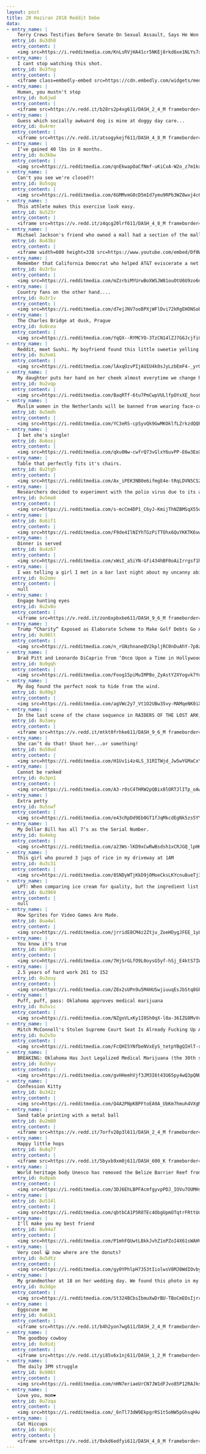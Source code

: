 ```yaml
---
layout: post
title: 28 Haziran 2018 Reddit Debe
data:
- entry_name: |
    Terry Crews Testifies Before Senate On Sexual Assault, Says He Won’t Be In ‘Expendables 4’ After Producer Threatened “Trouble”
  entry_id: 8u3dh8
  entry_content: |
    <img src=https://i.redditmedia.com/KnLsRVjHA41cr5NKEj8rkd6xe1NLYs7x5jb3zpMCqTo.jpg?s=d86b9476270b3dfa6445b8127dd496d3 frameborder=0>
- entry_name: |
    I cant stop watching this shot.
  entry_id: 8u3fng
  entry_content: |
    <iframe class=embedly-embed src=https://cdn.embedly.com/widgets/media.html?src=https%3A%2F%2Fgfycat.com%2Fifr%2FUnrealisticMammothBlackfootedferret&url=https%3A%2F%2Fgfycat.com%2FUnrealisticMammothBlackfootedferret&image=https%3A%2F%2Fthumbs.gfycat.com%2FUnrealisticMammothBlackfootedferret-size_restricted.gif&key=2aa3c4d5f3de4f5b9120b660ad850dc9&type=text%2Fhtml&schema=gfycat width=600 height=338 scrolling=no frameborder=0 allow=autoplay; fullscreen allowfullscreen></iframe>
- entry_name: |
    Human, you mustn't stop
  entry_id: 8u6jwd
  entry_content: |
    <iframe src=https://v.redd.it/b28rs2p4xg611/DASH_2_4_M frameborder=0></iframe>
- entry_name: |
    Guess which socially awkward dog is mine at doggy day care...
  entry_id: 8u4rmr
  entry_content: |
    <iframe src=https://v.redd.it/atsogykejf611/DASH_4_8_M frameborder=0></iframe>
- entry_name: |
    I’ve gained 40 lbs in 8 months.
  entry_id: 8u3kbw
  entry_content: |
    <img src=https://i.redditmedia.com/qnEkwapOaCfNmf-uKiCxA-W2o_z7m1kxJyG2JfkPnP0.jpg?s=e0584bf3aa9bf172969f4bbc2c3e41e8 frameborder=0>
- entry_name: |
    Can't you see we're closed?!
  entry_id: 8u5sgq
  entry_content: |
    <img src=https://i.redditmedia.com/6GMMvmG0cD5mId7ymu9RPb3WZ8wxj4c6r1jynacOgfU.jpg?s=d768fecd195deb6083e7e8e919a384da frameborder=0>
- entry_name: |
    This athlete makes this exercise look easy.
  entry_id: 8u523r
  entry_content: |
    <iframe src=https://v.redd.it/z4qcg20lrf611/DASH_4_8_M frameborder=0></iframe>
- entry_name: |
    Michael Jackson's friend who owned a mall had a section of the mall closed for a entire day so MJ could experience shopping without being attacked by fans. Complete with people who would pretend as if MJ was just another shopper.
  entry_id: 8u43bz
  entry_content: |
    <iframe width=600 height=338 src=https://www.youtube.com/embed/Df0Wgpk5TA4?start=42&feature=oembed&enablejsapi=1 frameborder=0 allow=autoplay; encrypted-media allowfullscreen></iframe>
- entry_name: |
    Remember that California Democrat who helped AT&T eviscerate a net neutrality bill? We’re gonna put up a billboard in his district
  entry_id: 8u3r5u
  entry_content: |
    <img src=https://i.redditmedia.com/mZzrbiMYUrwBoXWSJW81ouOtU6U9zo6nsSXUTQ9FOjg.jpg?s=c84f17bc956c77f2dc3731584b6157b3 frameborder=0>
- entry_name: |
    Country fans on the other hand....
  entry_id: 8u3r1v
  entry_content: |
    <img src=https://i.redditmedia.com/d7ejJNV7ooBPXjWFlDvi72kRgEHONSobbRbZV-9ZIII.jpg?s=65a5d3653f30a41d3efebd4abfad4cc4 frameborder=0>
- entry_name: |
    The Charles Bridge at dusk, Prague
  entry_id: 8u8cea
  entry_content: |
    <img src=https://i.redditmedia.com/YqQX--RYMCYO-3TzCN14lZJ7G6JcjfiCxYi0RjOEetk.jpg?s=269a661fb0f4cad98f0720239621dffc frameborder=0>
- entry_name: |
    Reddit, meet Sushi. My boyfriend found this little sweetie yelling at him from an alleyway while on a walk with our pup. He brought her home and now she’s having a catnap.
  entry_id: 8u3vm1
  entry_content: |
    <img src=https://i.redditmedia.com/lAxqOzvPIjAUIU4k0sJyLzbEmF4-_yrGifCVMM8H9jU.jpg?s=2e2a1077e6a7ca199e7f244770b96704 frameborder=0>
- entry_name: |
    My daughter puts her hand on her cheek almost everytime we change her diaper and its the cutest thing ive ever seen. Shes such a happy baby.
  entry_id: 8u2vqp
  entry_content: |
    <img src=https://i.redditmedia.com/BaqRTf-6tu7PmCwpVULlfpOYxXE_hos6KLRv-450k9Y.jpg?s=e6c735a8b3d5e69a95086f7b547b0c28 frameborder=0>
- entry_name: |
    Muslim women in the Netherlands will be banned from wearing face-covering veils in common public spaces, like schools, hospitals, or on public transportation, the Dutch government has decided.
  entry_id: 8u5mdh
  entry_content: |
    <img src=https://i.redditmedia.com/YC3eRS-cpSyvQk9GwMKOklfLZrkzdQQF0Q_3tGzsk2w.jpg?s=617802d721efa094402eed03a3981f5f frameborder=0>
- entry_name: |
    I bet she's single!
  entry_id: 8u6osj
  entry_content: |
    <img src=https://i.redditmedia.com/qku0Nw-cwfrQ73vGlxY6uvPP-E6w3EoX5cU_TPAeNEg.jpg?s=13fac002e947992a4df9e4a07914fcff frameborder=0>
- entry_name: |
    Table that perfectly fits it's chairs.
  entry_id: 8u2tgh
  entry_content: |
    <img src=https://i.redditmedia.com/Ax_iPEK3NB0e6ifmgE4e-tRqLDVN5CS24P4jmFcuSSA.jpg?s=4134582d8fd76d08b1f01f5700aad0c3 frameborder=0>
- entry_name: |
    Researchers decided to experiment with the polio virus due to its ability to invade cells in the nervous system. They modified the virus to stop it from actually creating the symptoms associated with polio, and then infused it into the brain tumor. There, the virus infected and killed cancer cells
  entry_id: 8u5ma8
  entry_content: |
    <img src=https://i.redditmedia.com/s-mcCm4DP1_C6yJ-KmijThNZBMSqX55otWH56nCzxZw.jpg?s=029882bb99af3e29cb194f733d292ee8 frameborder=0>
- entry_name: |
  entry_id: 8u6if1
  entry_content: |
    <img src=https://i.redditmedia.com/F9de4IlNIYhTGzPiTTOhx6QuYKKTK6vw0gt14w9ZCPw.jpg?s=7abd3202dd65cad8d5907e3cc93222b7 frameborder=0>
- entry_name: |
    Dinner is served
  entry_id: 8u4z67
  entry_content: |
    <img src=https://i.redditmedia.com/xWsI_a5iYN-Gfi434hBF0oAiIrrgsf1hXQEJ62XQPPA.jpg?s=979c6fae3916834293f0db6ac8610378 frameborder=0>
- entry_name: |
    I was telling a girl I met in a bar last night about my uncanny ability to guess the day a woman was born on just by feeling her tits.
  entry_id: 8u2omv
  entry_content: |
    null
- entry_name: |
    Engage hunting eyes
  entry_id: 8u2v8o
  entry_content: |
    <iframe src=https://v.redd.it/zon6xpbxbe611/DASH_9_6_M frameborder=0></iframe>
- entry_name: |
    Trump “Charity” Exposed as Elaborate Scheme to Make Golf Debts Go Away
  entry_id: 8u96lt
  entry_content: |
    <img src=https://i.redditmedia.com/n_rGNzhnaneQV2kpljRC0nDuAhY-7p8zw4DKUlqjYNA.jpg?s=dcaf7b14d1f55448cbdcb8a94a36119f frameborder=0>
- entry_name: |
    Brad Pitt and Leonardo DiCaprio from ‘Once Upon a Time in Hollywood’
  entry_id: 8u9gqh
  entry_content: |
    <img src=https://i.redditmedia.com/Foog15piMuIMPBo_ZyAstY2XYogvk7Yq_0irFXiHj-U.jpg?s=8f50a8b993e8824ae1d3bc67e02a8833 frameborder=0>
- entry_name: |
    My dog found the perfect nook to hide from the wind.
  entry_id: 8u99g3
  entry_content: |
    <img src=https://i.redditmedia.com/agVWc2y7_Vt1O2UBw35vy-MAMqeNK0iXHHDTOzcYTbQ.jpg?s=fb64c436c8ee0c3f1628a4c2910e7045 frameborder=0>
- entry_name: |
    In the last scene of the chase sequence in RAIDERS OF THE LOST ARK, actor Ronald Lacey wasn’t present so the filmmakers improvised (Credit to @lauzirika)
  entry_id: 8u3aey
  entry_content: |
    <iframe src=https://v.redd.it/mtkt0frhke611/DASH_9_6_M frameborder=0></iframe>
- entry_name: |
    She can’t do that! Shoot her...or something!
  entry_id: 8u50ud
  entry_content: |
    <img src=https://i.redditmedia.com/H1Uv1i4z4LS_31RITWjd_Jw5wYGMaCxY8O1YYogm8h4.jpg?s=2213d956fdd58461614fc34f07091dc9 frameborder=0>
- entry_name: |
    Cannot be ranked
  entry_id: 8u3pn1
  entry_content: |
    <img src=https://i.redditmedia.com/A3-r0sC4THRW2pQBix8lORTJlITp_oAwHJ1AByDfeKw.jpg?s=ae9d332ee149afac8a3cbb32bde6240c frameborder=0>
- entry_name: |
    Extra petty
  entry_id: 8u5swf
  entry_content: |
    <img src=https://i.redditmedia.com/e43cRpDd9Eb0GT1fJqMkcdEgNk5zs5YY24ku59R6cOs.jpg?s=bbb2cf08b0e3a52e52c452c270f574ed frameborder=0>
- entry_name: |
    My Dollar Bill has all 7’s as the Serial Number.
  entry_id: 8u4ekg
  entry_content: |
    <img src=https://i.redditmedia.com/a23Ws-lKD9xCwRwBsdsh1xCRJGQ_lpHHOdTeBU5-H3U.jpg?s=1c1352c02cccd77de3d15e0f31ed8547 frameborder=0>
- entry_name: |
    This girl who poured 3 jugs of rice in my driveway at 1AM
  entry_id: 8u3c31
  entry_content: |
    <img src=https://i.redditmedia.com/8SNDyWTjKkD9jOMoeCksLKYcnu8ueTj30rjsR3fhrII.jpg?s=0d8f524bb02453c64345abe88babefc5 frameborder=0>
- entry_name: |
    LPT: When comparing ice cream for quality, but the ingredient list looks the similar, compare the weight of a serving on the nutrition label. Denser is better. The gums and fillers used in lower quality ice cream are lighter than cream and eggs.
  entry_id: 8u3969
  entry_content: |
    null
- entry_name: |
    How Sprites for Video Games Are Made.
  entry_id: 8ua4wl
  entry_content: |
    <img src=https://i.redditmedia.com/jrridE8CM4z2Ztju_ZoeHDygJFEE_1yL6BlHGNFvHg4.gif?fm=jpg&s=29a105a89a6a3a9c0473469b01dfb44c frameborder=0>
- entry_name: |
    You know it's true
  entry_id: 8u89yo
  entry_content: |
    <img src=https://i.redditmedia.com/7HjSrGLfO9L0oysG5yf-hSj_E4ktS7IWD9aIUzoCRws.png?s=881e518eefe7c12eb30b5fc37ad9efc1 frameborder=0>
- entry_name: |
    2.5 years of hard work 261 to 152
  entry_id: 8u3ouy
  entry_content: |
    <img src=https://i.redditmedia.com/Z8x2sUPn9u5M4HUSwjiuuqEsJbStq8GFsRE57UZVV-M.jpg?s=8963c93e0b6041911a1184ef34506764 frameborder=0>
- entry_name: |
    Puff, puff, pass: Oklahoma approves medical marijuana
  entry_id: 8u5vic
  entry_content: |
    <img src=https://i.redditmedia.com/NZgoVLxKy1I0Sh0qX-l0a-36IZG8MvVcYO9F-wouUvo.jpg?s=7207287626b08dd27265960ccd8e5782 frameborder=0>
- entry_name: |
    Mitch McConnell's Stolen Supreme Court Seat Is Already Fucking Up America
  entry_id: 8u2v5o
  entry_content: |
    <img src=https://i.redditmedia.com/FcQHI5YNfbeNVxEyS_tetpYBgQIHlT-xoZKBWfjZ-kI.jpg?s=e8bdf7487a0e266ffa7f9f6cfb0fddc0 frameborder=0>
- entry_name: |
    BREAKING: Oklahoma Has Just Legalized Medical Marijuana (the 30th state to do so)
  entry_id: 8u5hyv
  entry_content: |
    <img src=https://i.redditmedia.com/gvHHemhVjf3JM3I6t43U65py4wQ3pQNUM1s4ff9uUyY.jpg?s=057cafe5dd39a11a879fe4341aebdbdc frameborder=0>
- entry_name: |
    Confession Kitty
  entry_id: 8u342z
  entry_content: |
    <img src=https://i.redditmedia.com/Q4A2PNpKBPFtoEA9A_UbKm7hmuh4VXgMCSR1INgU8sI.jpg?s=67a41f260c79a183cfb967c322731c30 frameborder=0>
- entry_name: |
    Sand table printing with a metal ball
  entry_id: 8u2m80
  entry_content: |
    <iframe src=https://v.redd.it/7orfv28p3l611/DASH_2_4_M frameborder=0></iframe>
- entry_name: |
    Happy little hops
  entry_id: 8u8q77
  entry_content: |
    <iframe src=https://v.redd.it/5byxb9xm0j611/DASH_600_K frameborder=0></iframe>
- entry_name: |
    World heritage body Unesco has removed the Belize Barrier Reef from its list of endangered World Heritage Sites; saying the government of the Central American country had taken visionary steps to preserve it. The reef is the second largest in the world after Australia's Great Barrier Reef.
  entry_id: 8u8pab
  entry_content: |
    <img src=https://i.redditmedia.com/3DJ6EhLBPFAcmfgyvpPDJ_IOVu7OUMHsk362GrGTDJY.jpg?s=f331d36a2fbe0fc1dcc32b4463df53c6 frameborder=0>
- entry_name: |
  entry_id: 8u514l
  entry_content: |
    <img src=https://i.redditmedia.com/qbtbCA1P5R8TEc4ObgUpmOTqtrFRttUd9MbdDTyXyUk.jpg?s=92809091b8e294f1284707dbde5e3225 frameborder=0>
- entry_name: |
    I'll make you my best friend
  entry_id: 8u94a7
  entry_content: |
    <img src=https://i.redditmedia.com/P1mhFQUwtLBkkJvhZ1oPZoI4X61sWAHVKsy7YuVzc4k.png?s=b3318344c06f2e6f8ff4fb6f3b53f80e frameborder=0>
- entry_name: |
    Very cool 😀 now where are the donuts?
  entry_id: 8u5dtz
  entry_content: |
    <img src=https://i.redditmedia.com/gy0YPhlpH7353tIiolwsV8MJ0WdIOvbyLNxF7JdDfdA.jpg?s=582ab716d40d9b2c3c4c708983aab42a frameborder=0>
- entry_name: |
    My grandmother at 18 on her wedding day. We found this photo in my grandfathers coat pocket and apparently he never left home without it (1930’s).
  entry_id: 8u3dge
  entry_content: |
    <img src=https://i.redditmedia.com/St324BCbsIbmuXwDrBU-TBoCmEOsIjrrGzndmGqzQo8.jpg?s=ffb305d5b690170231953ed98b09d96e frameborder=0>
- entry_name: |
    Eggscuse me
  entry_id: 8u6ik1
  entry_content: |
    <iframe src=https://v.redd.it/b4h2yon7wg611/DASH_2_4_M frameborder=0></iframe>
- entry_name: |
    The goodboy cowboy
  entry_id: 8u9idj
  entry_content: |
    <iframe src=https://v.redd.it/yi85v6x1nj611/DASH_1_2_M frameborder=0></iframe>
- entry_name: |
    The daily 3PM struggle
  entry_id: 8u986t
  entry_content: |
    <img src=https://i.redditmedia.com/nHN7eriaeUrCN7JW1dFJvo85P12RAJks-iLgCPLv8ks.png?s=67c672c8f41a42446e3135eced9bd17b frameborder=0>
- entry_name: |
    Love you, mom❤
  entry_id: 8u7zqa
  entry_content: |
    <img src=https://i.redditmedia.com/_6nTl73dW9EkpgrRS1t5oNW5pGhsqHkAqrgwrtUPioc.jpg?s=241bb5cbb7ec4aaf41ddf9aa9c340be7 frameborder=0>
- entry_name: |
    Cat Hiccups
  entry_id: 8u8njc
  entry_content: |
    <iframe src=https://v.redd.it/0xkd6edfyi611/DASH_4_8_M frameborder=0></iframe>
---
```

